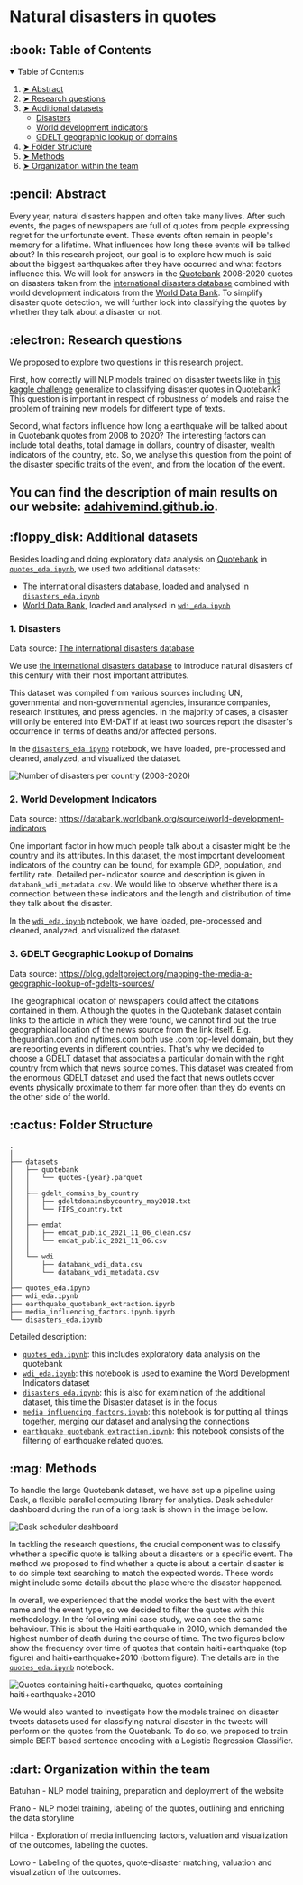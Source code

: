 # Natural disasters in quotes

<!-- TABLE OF CONTENTS -->
<h2 id="table-of-contents"> :book: Table of Contents</h2>

<details open="open">
  <summary>Table of Contents</summary>
  <ol>
    <li><a href="#abstract"> ➤ Abstract</a></li>
    <li><a href="#research-questions"> ➤ Research questions</a></li>
    <li><a href="#additional-datasets"> ➤ Additional datasets</a>
        <ul>
            <!-- <li><a href="#additional-datasets-speaker-attributes">Speaker attributes</a></li> -->
            <li><a href="#additional-datasets-disasters">Disasters</a></li>
            <li><a href="#additional-datasets-wdi">World development indicators</a></li>
            <li><a href="#additional-datasets-gdelt">GDELT geographic lookup of domains</a></li>
        </ul>  
    </li>
    <li><a href="#folder-structure"> ➤ Folder Structure</a></li>
    <li><a href="#methods"> ➤ Methods</a></li>
    <!--<li><a href="#timeline"> ➤ Proposed timeline</a></li>-->
    <li><a href="#organization"> ➤ Organization within the team</a></li>
    <!--<li><a href="#questions-for-tas"> ➤ Questions for TAs</a></li>-->
  </ol>
</details>

<!-- ABSTRACT -->
<h2 id="abstract"> :pencil: Abstract</h2>

Every year, natural disasters happen and often take many lives. After such events, the pages of newspapers are full of quotes from people expressing regret for the unfortunate event. These events often remain in people's memory for a lifetime. What influences how long these events will be talked about? In this research project, our goal is to explore how much is said about the biggest earthquakes after they have occurred and what factors influence this. We will look for answers in the [Quotebank](https://github.com/epfl-dlab/Quotebank) 2008-2020 quotes on disasters taken from the [international disasters database](https://public.emdat.be/data) combined with world development indicators from the [World Data Bank](https://databank.worldbank.org/source/world-development-indicators). To simplify disaster quote detection, we will further look into classifying the quotes by whether they talk about a disaster or not.


<h2 id="research-questions"> :electron: Research questions</h2>
<!-- Research Questions: A list of research questions you would like to address during the project. -->

We proposed to explore two questions in this research project.

First, how correctly will NLP models trained on disaster tweets like in [this kaggle challenge](https://www.kaggle.com/c/nlp-getting-started/overview) generalize to classifying disaster quotes in Quotebank? This question is important in respect of robustness of models and raise the problem of training new models for different type of texts. 

Second, what factors influence how long a earthquake will be talked about in Quotebank quotes from 2008 to 2020? The interesting factors can include total deaths, total damage in dollars, country of disaster, wealth indicators of the country, etc. So, we analyse this question from the point of the disaster specific traits of the event, and from the location of the event.

## You can find the description of main results on our website: [adahivemind.github.io](https://adahivemind.github.io/).

<!-- Given that a comprehensive analysis of these research questions might be challenging, we discard other related and interesting questions like "what is the sentiment towards different disasters and why" and "how does the country of the speaker affect which disasters he is talking about". -->

<!-- ADDITIONAL DATASETS -->
<h2 id="additional-datasets"> :floppy_disk: Additional datasets</h2>

Besides loading and doing exploratory data analysis on [Quotebank](https://github.com/epfl-dlab/Quotebank) in [`quotes_eda.ipynb`](quotes_eda.ipynb), we used two additional datasets:
- [The international disasters database](https://public.emdat.be/data), loaded and analysed in [`disasters_eda.ipynb`](disasters_eda.ipynb)
- [World Data Bank](https://databank.worldbank.org/source/world-development-indicators), loaded and analysed in [`wdi_eda.ipynb`](wdi_eda.ipynb)

<!-- Besides these datasets, we use [GDELT Geographic Lookup of Domains](https://blog.gdeltproject.org/mapping-the-media-a-geographic-lookup-of-gdelts-sources/) and might use public disaster tweets datasets like the one in [this kaggle challenge](https://www.kaggle.com/c/nlp-getting-started/overview) to use them for disaster quotes classification, if the models prove to be of desired success. -->

<!-- ADDITIONAL DATASETS DISASTERS -->
<h3 id="additional-datasets-disasters"> 1. Disasters</h2>

Data source: [The international disasters database](https://public.emdat.be/data)

We use [the international disasters database](https://public.emdat.be/data) to introduce natural disasters of this century with their most important attributes.
<!-- , as we want to find the connection between the attributes of a disaster and the length (or distribution) of the time these disasters are talked about in quotes. -->
<!-- To enumerate the most important attributes introduced with this dataset, we get the disaster type, total deaths, total damage in dollars, country of disaster, the date, and the reconstruction cost. -->
<!-- There are also some disaster-type specific attributes like the magnitude of an earthquake on a Richter scale. -->

This dataset was compiled from various sources including UN, governmental and non-governmental agencies, insurance companies, research institutes, and press agencies. <!-- As there can be conflicting information and figures, CRED has established a method of ranking these sources according to their ability to provide trustworthy and complete data. --> In the majority of cases, a disaster will only be entered into EM-DAT if at least two sources report the disaster's occurrence in terms of deaths and/or affected persons.

In the [`disasters_eda.ipynb`](disasters_eda.ipynb) notebook, we have loaded, pre-processed and cleaned, analyzed, and visualized the dataset. 

<img src="./images/num_disasters_per_country.png" title="Number of disasters per country (2008-2020)" />

<!-- WORDL DEVELOPMENT INDICATORS -->
<h3 id="additional-datasets-wdi"> 2. World Development Indicators</h2>

Data source: https://databank.worldbank.org/source/world-development-indicators

<!-- To supplement the disaster dataset, we have selected 55 different world development indicators from the [World Data Bank](https://databank.worldbank.org/source/world-development-indicators). We took the per-year data from the year 2000 to the year 2020 and for all available countries. Detailed indicator description is given in the metadata csv file `databank_wdi_metadata.csv`, including the source, unit of measure, periodicity, aggregation method, statistical concept and methodology, development relevance, and limitations. Raw data is saved in `databank_wdi_data.csv`, with the preprocessed dataset created in this notebook saved in `databank_wdi_data_clean.csv`. -->

One important factor in how much people talk about a disaster might be the country and its attributes. In this dataset, the most important development indicators of the country can be found, for example GDP, population, and fertility rate. Detailed per-indicator source and description is given in `databank_wdi_metadata.csv`. We would like to observe whether there is a connection between these indicators and the length and distribution of time they talk about the disaster.

In the [`wdi_eda.ipynb`](wdi_eda.ipynb) notebook, we have loaded, pre-processed and cleaned, analyzed, and visualized the dataset.


<!-- WORLD DEVELOPMENT GDELT -->
<h3 id="additional-datasets-gdelt"> 3. GDELT Geographic Lookup of Domains</h2>

Data source: https://blog.gdeltproject.org/mapping-the-media-a-geographic-lookup-of-gdelts-sources/

The geographical location of newspapers could affect the citations contained in them. Although the quotes in the Quotebank dataset contain links to the article in which they were found, we cannot find out the true geographical location of the news source from the link itself. E.g. theguardian.com and nytimes.com both use .com top-level domain, but they are reporting events in different countries. That's why we decided to choose a GDELT dataset that associates a particular domain with the right country from which that news source comes. This dataset was created from the enormous GDELT dataset and used the fact that news outlets cover events physically proximate to them far more often than they do events on the other side of the world.

<!-- :paw_prints:-->
<!-- FOLDER STRUCTURE -->
<h2 id="folder-structure"> :cactus: Folder Structure</h2>

    .
    │
    ├── datasets
    │   ├── quotebank
    │   │   └── quotes-{year}.parquet
    │   │
    │   ├── gdelt_domains_by_country
    │   │   ├── gdeltdomainsbycountry_may2018.txt
    │   │   └── FIPS_country.txt
    │   │
    │   ├── emdat
    │   │   ├── emdat_public_2021_11_06_clean.csv
    │   │   └── emdat_public_2021_11_06.csv
    │   │
    │   └── wdi
    │       ├── databank_wdi_data.csv
    │       └── databank_wdi_metadata.csv
    │
    ├── quotes_eda.ipynb
    ├── wdi_eda.ipynb  
    ├── earthquake_quotebank_extraction.ipynb 
    ├── media_influencing_factors.ipynb.ipynb  
    └── disasters_eda.ipynb
    
    
Detailed description: 
- [`quotes_eda.ipynb`](quotes_eda.ipynb): this includes exploratory data analysis on the quotebank
- [`wdi_eda.ipynb`](wdi_eda.ipynb): this notebook is used to examine the Word Development Indicators dataset
- [`disasters_eda.ipynb`](disasters_eda.ipynb): this is also for examination of the additional dataset, this time the Disaster dataset is in the focus
- [`media_influencing_factors.ipynb`](media_influencing_factors.ipynb): this notebook is for putting all things together, merging our dataset and analysing the connections
- [`earthquake_quotebank_extraction.ipynb`](earthquake_quotebank_extraction.ipynb): this notebook consists of the filtering of earthquake related quotes.
 
<!-- METHODS -->
<h2 id="methods"> :mag: Methods</h2>

<!-- <h3> Dask </h3> -->

To handle the large Quotebank dataset, we have set up a pipeline using Dask, a flexible parallel computing library for analytics. Dask scheduler dashboard during the run of a long task is shown in the image bellow.

<img src="images/dask_scheduler_dashboard.jpeg" title="Dask scheduler dashboard" />

<!-- <h3> Answering the research questions </h3> -->

In tackling the research questions, the crucial component was to classify whether a specific quote is talking about a disasters or a specific event. The method we proposed to find whether a quote is about a certain disaster is to do simple text searching to match the expected words. These words might include some details about the place where the disaster happened. <!--Depending on the scalability of the method, we would perform the analysis on a subset of the disasters. Assuming that a number of disasters happen in places that usually do not receive much media attention (like Fukushima in world news), we could for example select these disasters and then search for quotes that mention these places, hoping for a good precision.-->

<!--To evaluate the precision of the proposed methods, we hand-labeled whether a sample of, for example, 100 quotes that were detected by the method are true positives or false positives.-->

In overall, we experienced that the model works the best with the event name and the event type, so we decided to filter the quotes with this methodology. In the following mini case study, we can see the same behaviour. This is about the Haiti earthquake in 2010, which demanded the highest number of death during the course of time. The two figures below show the frequency over time of quotes that contain haiti+earthquake (top figure) and haiti+earthquake+2010 (bottom figure). The details are in the [`quotes_eda.ipynb`](quotes_eda.ipynb) notebook.

<img src="images/haiti_case_study.jpeg" title="Quotes containing haiti+earthquake, quotes containing haiti+earthquake+2010 " />

We would also wanted to investigate how the models trained on disaster tweets datasets used for classifying natural disaster in the tweets will perform on the quotes from the Quotebank. To do so, we proposed to train simple BERT based sentence encoding with a Logistic Regression Classifier.

<!-- PROPOSED TIMELINE -->
<!--<h2 id="timeline"> :calendar: Proposed timeline</h2>


Nov 26 (HW2 Deadline): Quote - disaster matching with simple text search and manual labeling of quotes

Dec 3: Disaster classification using pre-trained NLP models (an attempt at NLP transfer learning) and exploration of media influencing factors (total deaths, total damage in dollars, country of disaster etc.)

Dec 10:  Evaluation and visualization of the outcomes, implementation of potential improvements and notebook finalization

Dec 15: Preparation of the data storyline and the website

Dec 17: Proofreading, minor adjustments and submission (Everyone)-->


<!-- PROPOSED TIMELINE -->
<h2 id="organization"> :dart: Organization within the team</h2>

Batuhan - 
NLP model training, preparation and deployment of the website

Frano -
NLP model training, labeling of the quotes, outlining and enriching the data storyline

Hilda -
Exploration of media influencing factors, valuation and visualization of the outcomes, labeling the quotes. 

Lovro -
Labeling of the quotes, quote-disaster matching, valuation and visualization of the outcomes.

<!-- QUESTIONS FOR TAs -->
<!-- <h2 id="questions-for-tas"> :question: Questions for TAs (optional)</h2>

Add here any questions you have for us related to the proposed project. -->
